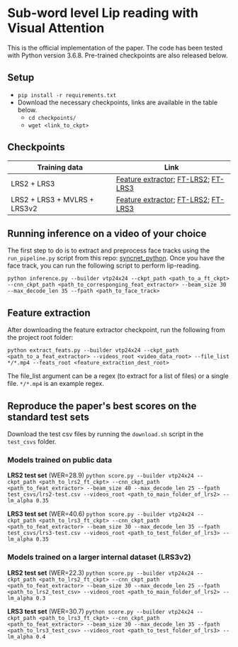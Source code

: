 # Sub-word level Lip reading with Visual Attention

This is the official implementation of the paper. The code has been tested with Python version 3.6.8. Pre-trained checkpoints are also released below. 

## Setup
- `pip install -r requirements.txt`
- Download the necessary checkpoints, links are available in the table below.
  - `cd checkpoints/`
  - `wget <link_to_ckpt>`

## Checkpoints

|Training data|Link                         |
|-------------------------------|-----------------------------|
|LRS2 + LRS3|[Feature extractor](https://www.robots.ox.ac.uk/~vgg/research/vtp-for-lip-reading/checkpoints/public_train_data/feature_extractor.pth); [FT-LRS2](https://www.robots.ox.ac.uk/~vgg/research/vtp-for-lip-reading/checkpoints/public_train_data/ft_lrs2.pth); [FT-LRS3](https://www.robots.ox.ac.uk/~vgg/research/vtp-for-lip-reading/checkpoints/public_train_data/ft_lrs3.pth)|
|LRS2 + LRS3 + MVLRS + LRS3v2| [Feature extractor](https://www.robots.ox.ac.uk/~vgg/research/vtp-for-lip-reading/checkpoints/extended_train_data/feature_extractor.pth); [FT-LRS2](https://www.robots.ox.ac.uk/~vgg/research/vtp-for-lip-reading/checkpoints/extended_train_data/ft_lrs2.pth); [FT-LRS3](https://www.robots.ox.ac.uk/~vgg/research/vtp-for-lip-reading/checkpoints/extended_train_data/ft_lrs3.pth)|

## Running inference on a video of your choice

The first step to do is to extract and preprocess face tracks using the `run_pipeline.py` script from this repo: [syncnet_python](https://github.com/joonson/syncnet_python). Once you have the face track, you can run the following script to perform lip-reading. 

`python inference.py --builder vtp24x24 --ckpt_path <path_to_a_ft_ckpt> --cnn_ckpt_path <path_to_corresponging_feat_extractor> --beam_size 30 --max_decode_len 35 --fpath <path_to_face_track>`

## Feature extraction

After downloading the feature extractor checkpoint, run the following from the project root folder:

`python extract_feats.py --builder vtp24x24 --ckpt_path <path_to_a_feat_extractor> --videos_root <video_data_root> --file_list */*.mp4 --feats_root <feature_extraction_dest_root>`

The file_list argument can be a regex (to extract for a list of files) or a single file. `*/*.mp4` is an example regex. 

## Reproduce the paper's best scores on the standard test sets

Download the test csv files by running the `download.sh` script in the `test_csvs` folder. 

### Models trained on public data
**LRS2 test set** (WER=28.9)
`python score.py --builder vtp24x24 --ckpt_path <path_to_lrs2_ft_ckpt> --cnn_ckpt_path <path_to_feat_extractor> --beam_size 40 --max_decode_len 25 --fpath test_csvs/lrs2-test.csv --videos_root <path_to_main_folder_of_lrs2> --lm_alpha 0.35`

**LRS3 test set** (WER=40.6)
`python score.py --builder vtp24x24 --ckpt_path <path_to_lrs3_ft_ckpt> --cnn_ckpt_path <path_to_feat_extractor> --beam_size 30 --max_decode_len 35 --fpath test_csvs/lrs3-test.csv --videos_root <path_to_test_folder_of_lrs3> --lm_alpha 0.35`

### Models trained on a larger internal dataset (LRS3v2)
**LRS2 test set** (WER=22.3)
`python score.py --builder vtp24x24 --ckpt_path <path_to_lrs2_ft_ckpt> --cnn_ckpt_path <path_to_feat_extractor> --beam_size 30 --max_decode_len 25 --fpath <path_to_lrs2_test_csv> --videos_root <path_to_main_folder_of_lrs2> --lm_alpha 0.3`

**LRS3 test set** (WER=30.7)
`python score.py --builder vtp24x24 --ckpt_path <path_to_lrs3_ft_ckpt> --cnn_ckpt_path <path_to_feat_extractor> --beam_size 30 --max_decode_len 35 --fpath <path_to_lrs3_test_csv> --videos_root <path_to_test_folder_of_lrs3> --lm_alpha 0.4`